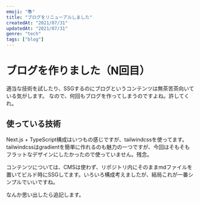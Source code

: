 ```yaml
---
emoji: "📚"
title: "ブログをリニューアルしました"
createdAt: "2021/07/31"
updatedAt: "2021/07/31"
genre: "tech"
tags: ["blog"]
---
```


# ブログを作りました（N回目）

適当な技術を試したり、SSGするのにブログというコンテンツは無茶苦茶向いている気がします。
なので、何回もブログを作ってしまうのですよね。許してくれ。

## 使っている技術

Next.js + TypeScript構成はいつもの感じですが、tailwindcssを使ってます。
tailwindcssはgradientを簡単に作れるのも魅力の一つですが、今回はそもそもフラットなデザインにしたかったので使っていません。残念。

コンテンツについては、CMSは使わず、リポジトリ内にそのままmdファイルを置いてビルド時にSSGしてます。いろいろ構成考えましたが、結局これが一番シンプルでいいですね。

なんか思い出したら追記します。
